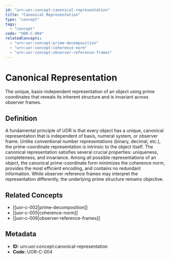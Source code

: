 ```yaml
---
id: "urn:uor:concept:canonical-representation"
title: "Canonical Representation"
type: "concept"
tags:
  - "concept"
code: "UOR-C-004"
relatedConcepts:
  - "urn:uor:concept:prime-decomposition"
  - "urn:uor:concept:coherence-norm"
  - "urn:uor:concept:observer-reference-frames"
---
```


# Canonical Representation

The unique, basis-independent representation of an object using prime coordinates that reveals its inherent structure and is invariant across observer frames.

## Definition

A fundamental principle of UOR is that every object has a unique, canonical representation that is independent of basis, numeral system, or observer frame. Unlike conventional number representations (binary, decimal, etc.), the prime-coordinate representation is intrinsic to the object itself. The canonical representation satisfies several crucial properties: uniqueness, completeness, and invariance. Among all possible representations of an object, the canonical prime-coordinate form minimizes the coherence norm, provides the most efficient encoding, and contains no redundant information. While observer reference frames may interpret the representation differently, the underlying prime structure remains objective.

## Related Concepts

- [[uor-c-002|prime-decomposition]]
- [[uor-c-005|coherence-norm]]
- [[uor-c-006|observer-reference-frames]]

## Metadata

- **ID:** urn:uor:concept:canonical-representation
- **Code:** UOR-C-004
